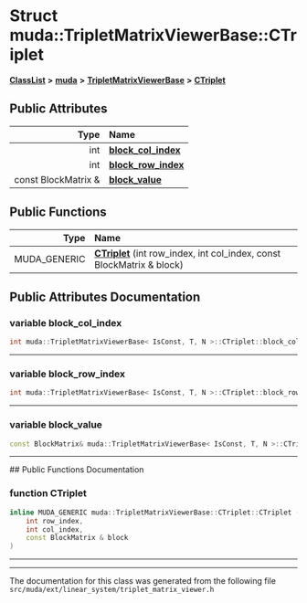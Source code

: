 

# Struct muda::TripletMatrixViewerBase::CTriplet



[**ClassList**](annotated.md) **>** [**muda**](namespacemuda.md) **>** [**TripletMatrixViewerBase**](classmuda_1_1_triplet_matrix_viewer_base.md) **>** [**CTriplet**](structmuda_1_1_triplet_matrix_viewer_base_1_1_c_triplet.md)


























## Public Attributes

| Type | Name |
| ---: | :--- |
|  int | [**block\_col\_index**](#variable-block_col_index)  <br> |
|  int | [**block\_row\_index**](#variable-block_row_index)  <br> |
|  const BlockMatrix & | [**block\_value**](#variable-block_value)  <br> |
















## Public Functions

| Type | Name |
| ---: | :--- |
|  MUDA\_GENERIC | [**CTriplet**](#function-ctriplet) (int row\_index, int col\_index, const BlockMatrix & block) <br> |




























## Public Attributes Documentation




### variable block\_col\_index 

```C++
int muda::TripletMatrixViewerBase< IsConst, T, N >::CTriplet::block_col_index;
```




<hr>



### variable block\_row\_index 

```C++
int muda::TripletMatrixViewerBase< IsConst, T, N >::CTriplet::block_row_index;
```




<hr>



### variable block\_value 

```C++
const BlockMatrix& muda::TripletMatrixViewerBase< IsConst, T, N >::CTriplet::block_value;
```




<hr>
## Public Functions Documentation




### function CTriplet 

```C++
inline MUDA_GENERIC muda::TripletMatrixViewerBase::CTriplet::CTriplet (
    int row_index,
    int col_index,
    const BlockMatrix & block
) 
```




<hr>

------------------------------
The documentation for this class was generated from the following file `src/muda/ext/linear_system/triplet_matrix_viewer.h`

